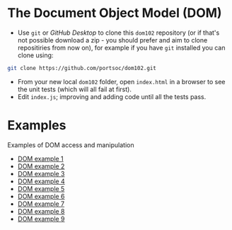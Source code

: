 # The Document Object Model (DOM)

* Use `git` or _GitHub Desktop_ to clone this `dom102` repository (or if that's not possible download a zip - you should prefer and aim to clone repositiries from now on), for example if you have `git` installed you can clone using:
```bash
git clone https://github.com/portsoc/dom102.git
```
* From your new local `dom102` folder, open `index.html` in a browser to see the unit tests (which will all fail at first).
* Edit `index.js`; improving and adding code until all the tests pass.

# Examples
Examples of DOM access and manipulation

* [DOM example 1](https://portsoc.github.io/dom102/examples/dom1)
* [DOM example 2](https://portsoc.github.io/dom102/examples/dom2)
* [DOM example 3](https://portsoc.github.io/dom102/examples/dom3)
* [DOM example 4](https://portsoc.github.io/dom102/examples/dom4)
* [DOM example 5](https://portsoc.github.io/dom102/examples/dom5)
* [DOM example 6](https://portsoc.github.io/dom102/examples/dom6)
* [DOM example 7](https://portsoc.github.io/dom102/examples/dom7)
* [DOM example 8](https://portsoc.github.io/dom102/examples/dom8)
* [DOM example 9](https://portsoc.github.io/dom102/examples/dom9)
